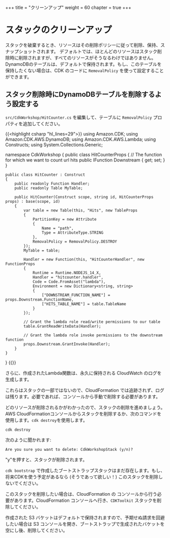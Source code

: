+++
title = "クリーンアップ"
weight = 60
chapter = true
+++

# スタックのクリーンアップ

スタックを破棄するとき、リソースはその削除ポリシーに従って削除、保持、スナップショットされます。
デフォルトでは、ほとんどのリソースはスタック削除時に削除されますが、すべてのリソースがそうなるわけではありません。
DynamoDBのテーブルは、デフォルトで保持されます。もし、このテーブルを保持したくない場合は、CDK
のコードに `RemovalPolicy` を使って設定することができます。

## スタック削除時にDynamoDBテーブルを削除するよう設定する

`src/CdkWorkshop/HitCounter.cs` を編集して、テーブルに `RemovalPolicy` プロパティを追加してください。

{{<highlight csharp "hl_lines=29">}}
using Amazon.CDK;
using Amazon.CDK.AWS.DynamoDB;
using Amazon.CDK.AWS.Lambda;
using Constructs;
using System.Collections.Generic;

namespace CdkWorkshop
{
    public class HitCounterProps
    {
        // The function for which we want to count url hits
        public IFunction Downstream { get; set; }
    }

    public class HitCounter : Construct
    {
        public readonly Function Handler;
        public readonly Table MyTable;

        public HitCounter(Construct scope, string id, HitCounterProps props) : base(scope, id)
        {
            var table = new Table(this, "Hits", new TableProps
            {
                PartitionKey = new Attribute
                {
                    Name = "path",
                    Type = AttributeType.STRING
                },
                RemovalPolicy = RemovalPolicy.DESTROY
            });
            MyTable = table;

            Handler = new Function(this, "HitCounterHandler", new FunctionProps
            {
                Runtime = Runtime.NODEJS_14_X,
                Handler = "hitcounter.handler",
                Code = Code.FromAsset("lambda"),
                Environment = new Dictionary<string, string>
                {
                    ["DOWNSTREAM_FUNCTION_NAME"] = props.Downstream.FunctionName,
                    ["HITS_TABLE_NAME"] = table.TableName
                }
            });

            // Grant the lambda role read/write permissions to our table
            table.GrantReadWriteData(Handler);

            // Grant the lambda role invoke permissions to the downstream function
            props.Downstream.GrantInvoke(Handler);
        }
    }
}
{{</highlight>}}

さらに、作成されたLambda関数は、永久に保持される CloudWatch のログを生成します。

これらはスタックの一部ではないので、CloudFormation では追跡されず、ログは残ります。必要であれば、コンソールから手動で削除する必要があります。

どのリソースが削除されるかがわかったので、スタックの削除を進めましょう。
AWS CloudFormationコンソールからスタックを削除するか、次のコマンドを使用します。`cdk destroy`を使用します。

```
cdk destroy
```

次のように聞かれます:

```
Are you sure you want to delete: CdkWorkshopStack (y/n)?
```

"y"を押すと、スタックが削除されます。

`cdk bootstrap` で作成したブートストラップスタックはまだ存在します。もし、将来CDKを使う予定があるなら (そうであって欲しい！) このスタックを削除しないでください。

このスタックを削除したい場合は、CloudFormation の
コンソールから行う必要があります。CloudFormation コンソールへ行き、`CDKToolkit` スタックを削除してください。

作成された S3 バケットはデフォルトで保持されますので、予期せぬ請求を回避したい場合は S3 コンソールを開き、ブートストラップで生成されたバケットを空にし後、削除してください。
